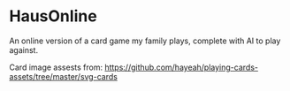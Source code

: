 # HausOnline
An online version of a card game my family plays, complete with AI to play against.


Card image assests from: https://github.com/hayeah/playing-cards-assets/tree/master/svg-cards
